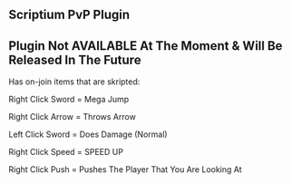 Scriptium PvP Plugin
-----------------------------------
Plugin Not AVAILABLE At The Moment & Will Be Released In The Future
-----------------------------------
Has on-join items that are skripted:

Right Click Sword = Mega Jump

Right Click Arrow = Throws Arrow

Left Click Sword = Does Damage (Normal)

Right Click Speed = SPEED UP

Right Click Push = Pushes The Player That You Are Looking At
